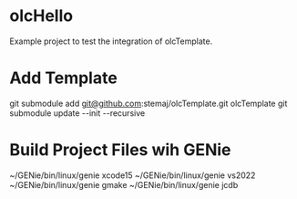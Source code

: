 # olcHello
Example project to test the integration of olcTemplate.

# Add Template
git submodule add git@github.com:stemaj/olcTemplate.git olcTemplate
git submodule update --init --recursive

# Build Project Files wih GENie
~/GENie/bin/linux/genie xcode15
~/GENie/bin/linux/genie vs2022
~/GENie/bin/linux/genie gmake
~/GENie/bin/linux/genie jcdb
